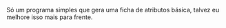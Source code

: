 Só um programa simples que gera uma ficha de atributos básica, talvez eu melhore isso mais para frente.
